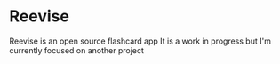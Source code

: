 # Reevise

Reevise is an open source flashcard app
It is a work in progress but I'm currently focused on another project
